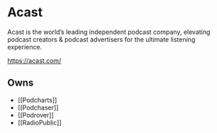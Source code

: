 # Acast
Acast is the world’s leading independent podcast company, elevating podcast creators & podcast advertisers for the ultimate listening experience.

https://acast.com/

## Owns
* [[Podcharts]]
* [[Podchaser]]
* [[Podrover]]
* [[RadioPublic]]

